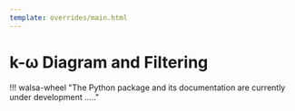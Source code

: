 ```yaml
---
template: overrides/main.html
---
```


# k-&#969; Diagram and Filtering

!!! walsa-wheel "The Python package and its documentation are currently under development ....."
